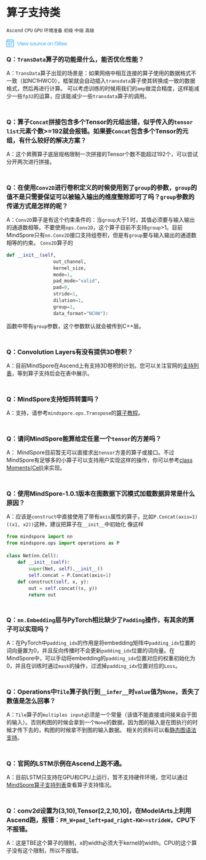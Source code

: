﻿# 算子支持类

`Ascend` `CPU` `GPU` `环境准备` `初级` `中级` `高级`

<a href="https://gitee.com/mindspore/docs/blob/r1.1/docs/faq/source_zh_cn/supported_operators.md" target="_blank"><img src="./_static/logo_source.png"></a>

<font size=3>**Q：`TransData`算子的功能是什么，能否优化性能？**</font>

A：`TransData`算子出现的场景是：如果网络中相互连接的算子使用的数据格式不一致（如NC1HWC0），框架就会自动插入`transdata`算子使其转换成一致的数据格式，然后再进行计算。 可以考虑训练的时候用我们的`amp`做混合精度，这样能减少一些`fp32`的运算，应该能减少一些`transdata`算子的调用。

<br/>

<font size=3>**Q：算子`Concat`拼接包含多个Tensor的元组出错，似乎传入的`tensor list`元素个数>=192就会报错。如果要`Concat`包含多个Tensor的元组，有什么较好的解决方案？**</font>

A：这个昇腾算子底层规格限制一次拼接的Tensor个数不能超过192个，可以尝试分开两次进行拼接。

<br/>

<font size=3>**Q：在使用`Conv2D`进行卷积定义的时候使用到了`group`的参数，`group`的值不是只需要保证可以被输入输出的维度整除即可了吗？`group`参数的传递方式是怎样的呢？**</font>

A：`Conv2D`算子是有这个约束条件的：当`group`大于1 时，其值必须要与输入输出的通道数相等。不要使用`ops.Conv2D`，这个算子目前不支持`group`>1。目前MindSpore只有`nn.Conv2D`接口支持组卷积，但是有`group`要与输入输出的通道数相等的约束。
`Conv2D`算子的

```python
def __init__(self,
                 out_channel,
                 kernel_size,
                 mode=1,
                 pad_mode="valid",
                 pad=0,
                 stride=1,
                 dilation=1,
                 group=1,
                 data_format="NCHW"):
```

函数中带有`group`参数，这个参数默认就会被传到C++层。

<br/>

<font size=3>**Q：Convolution Layers有没有提供3D卷积？**</font>

A：目前MindSpore在Ascend上有支持3D卷积的计划。您可以关注官网的[支持列表](https://www.mindspore.cn/doc/programming_guide/zh-CN/r1.1/operator_list.html)，等到算子支持后会在表中展示。

<br/>

<font size=3>**Q：MindSpore支持矩阵转置吗？**</font>

A：支持，请参考`mindspore.ops.Transpose`的[算子教程](https://www.mindspore.cn/doc/api_python/zh-CN/r1.1/mindspore/ops/mindspore.ops.Transpose.html#mindspore.ops.Transpose)。

<br/>

<font size=3>**Q：请问MindSpore能算给定任意一个`tensor`的方差吗？**</font>

A： MindSpore目前暂无可以直接求出`tensor`方差的算子或接口。不过MindSpore有足够多的小算子可以支持用户实现这样的操作，你可以参考[class Moments(Cell)](https://www.mindspore.cn/doc/api_python/zh-CN/r1.1/_modules/mindspore/nn/layer/math.html#Moments)来实现。

<br/>

<font size=3>**Q：使用MindSpore-1.0.1版本在图数据下沉模式加载数据异常是什么原因？**</font>

A：应该是`construct`中直接使用了带有`axis`属性的算子，比如`P.Concat(axis=1)((x1, x2))`这种，建议把算子在`__init__`中初始化 像这样

```python
from mindspore import nn
from mindspore.ops import operations as P

class Net(nn.Cell):
    def __init__(self):
        super(Net, self).__init__()
        self.concat = P.Concat(axis=1)
    def construct(self, x, y):
        out = self.concat((x, y))
        return out
```

<br/>

<font size=3>**Q：`nn.Embedding`层与PyTorch相比缺少了`Padding`操作，有其余的算子可以实现吗？**</font>

A：在PyTorch中`padding_idx`的作用是将embedding矩阵中`padding_idx`位置的词向量置为0，并且反向传播时不会更新`padding_idx`位置的词向量。在MindSpore中，可以手动将embedding的`padding_idx`位置对应的权重初始化为0，并且在训练时通过`mask`的操作，过滤掉`padding_idx`位置对应的`Loss`。

<br/>

<font size=3>**Q：Operations中`Tile`算子执行到`__infer__`时`value`值为`None`，丢失了数值是怎么回事？**</font>

A：`Tile`算子的`multiples input`必须是一个常量（该值不能直接或间接来自于图的输入）。否则构图的时候会拿到一个`None`的数据，因为图的输入是在图执行的时候才传下去的，构图的时候拿不到图的输入数据。
相关的资料可以看[静态图语法支持](https://www.mindspore.cn/doc/note/zh-CN/r1.1/static_graph_syntax_support.html)。

<br/>

<font size=3>**Q：官网的LSTM示例在Ascend上跑不通。**</font>

A：目前LSTM只支持在GPU和CPU上运行，暂不支持硬件环境，您可以通过[MindSpore算子支持列表](https://www.mindspore.cn/doc/note/zh-CN/r1.1/operator_list_ms.html)查看算子支持情况。

<br/>

<font size=3>**Q：conv2d设置为(3,10),Tensor[2,2,10,10]，在ModelArts上利用Ascend跑，报错：`FM_W+pad_left+pad_right-KW>=strideW`，CPU下不报错。**</font>

A：这是TBE这个算子的限制，x的width必须大于kernel的width。CPU的这个算子没有这个限制，所以不报错。
